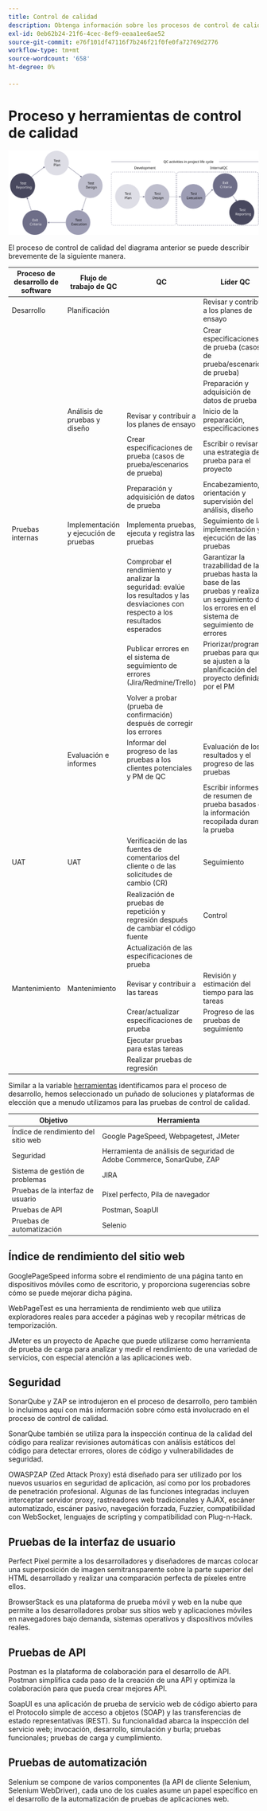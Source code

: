 ```yaml
---
title: Control de calidad
description: Obtenga información sobre los procesos de control de calidad de Adobe Commerce relacionados con los proyectos de implementación.
exl-id: 0eb62b24-21f6-4cec-8ef9-eeaa1ee6ae52
source-git-commit: e76f101df47116f7b246f21f0fe0fa72769d2776
workflow-type: tm+mt
source-wordcount: '658'
ht-degree: 0%

---
```


# Proceso y herramientas de control de calidad

![Diagrama del proceso de control de calidad](../../assets/playbooks/quality-control-diagram.svg)

El proceso de control de calidad del diagrama anterior se puede describir brevemente de la siguiente manera.

<table>
<thead>
  <tr>
    <th>Proceso de desarrollo de software</th>
    <th>Flujo de trabajo de QC</th>
    <th>QC</th>
    <th>Líder QC</th>
  </tr>
</thead>
<tbody>
  <tr>
    <td>Desarrollo</td>
    <td>Planificación</td>
    <td></td>
    <td>Revisar y contribuir a los planes de ensayo</td>
  </tr>
  <tr>
    <td></td>
    <td></td>
    <td></td>
    <td>Crear especificaciones de prueba (casos de prueba/escenarios de prueba)</td>
  </tr>
  <tr>
    <td></td>
    <td></td>
    <td></td>
    <td>Preparación y adquisición de datos de prueba</td>
  </tr>
  <tr>
    <td></td>
    <td>Análisis de pruebas y diseño</td>
    <td>Revisar y contribuir a los planes de ensayo</td>
    <td>Inicio de la preparación, especificaciones</td>
  </tr>
  <tr>
    <td></td>
    <td></td>
    <td>Crear especificaciones de prueba (casos de prueba/escenarios de prueba)</td>
    <td>Escribir o revisar una estrategia de prueba para el proyecto</td>
  </tr>
  <tr>
    <td></td>
    <td></td>
    <td>Preparación y adquisición de datos de prueba</td>
    <td> Encabezamiento, orientación y supervisión del análisis, diseño</td>
  </tr>
  <tr>
    <td>Pruebas internas</td>
    <td>Implementación y ejecución de pruebas</td>
    <td>Implementa pruebas, ejecuta y registra las pruebas</td>
    <td>Seguimiento de la implementación y ejecución de las pruebas</td>
  </tr>
  <tr>
    <td></td>
    <td></td>
    <td>Comprobar el rendimiento y analizar la seguridad: evalúe los resultados y las desviaciones con respecto a los resultados esperados</td>
    <td>Garantizar la trazabilidad de las pruebas hasta la base de las pruebas y realizar un seguimiento de los errores en el sistema de seguimiento de errores</td>
  </tr>
  <tr>
    <td></td>
    <td></td>
    <td>Publicar errores en el sistema de seguimiento de errores (Jira/Redmine/Trello)</td>
    <td>Priorizar/programar pruebas para que se ajusten a la planificación del proyecto definida por el PM</td>
  </tr>
  <tr>
    <td></td>
    <td></td>
    <td>Volver a probar (prueba de confirmación) después de corregir los errores</td>
    <td></td>
  </tr>
  <tr>
    <td></td>
    <td>Evaluación e informes</td>
    <td>Informar del progreso de las pruebas a los clientes potenciales y PM de QC</td>
    <td>Evaluación de los resultados y el progreso de las pruebas</td>
  </tr>
  <tr>
    <td></td>
    <td></td>
    <td></td>
    <td>Escribir informes de resumen de prueba basados en la información recopilada durante la prueba</td>
  </tr>
  <tr>
    <td>UAT</td>
    <td>UAT</td>
    <td>Verificación de las fuentes de comentarios del cliente o de las solicitudes de cambio (CR)</td>
    <td>Seguimiento</td>
  </tr>
  <tr>
    <td></td>
    <td></td>
    <td>Realización de pruebas de repetición y regresión después de cambiar el código fuente</td>
    <td>Control</td>
  </tr>
  <tr>
    <td></td>
    <td></td>
    <td>Actualización de las especificaciones de prueba</td>
    <td></td>
  </tr>
  <tr>
    <td>Mantenimiento</td>
    <td>Mantenimiento</td>
    <td>Revisar y contribuir a las tareas</td>
    <td>Revisión y estimación del tiempo para las tareas</td>
  </tr>
  <tr>
    <td></td>
    <td></td>
    <td>Crear/actualizar especificaciones de prueba</td>
    <td>Progreso de las pruebas de seguimiento</td>
  </tr>
  <tr>
    <td></td>
    <td></td>
    <td>Ejecutar pruebas para estas tareas</td>
    <td></td>
  </tr>
  <tr>
    <td></td>
    <td></td>
    <td>Realizar pruebas de regresión</td>
    <td></td>
  </tr>
</tbody>
</table>

Similar a la variable [herramientas](project-management-tools.md) identificamos para el proceso de desarrollo, hemos seleccionado un puñado de soluciones y plataformas de elección que a menudo utilizamos para las pruebas de control de calidad.

| Objetivo | Herramienta |
|---------------------------|---------------------------------------------------|
| Índice de rendimiento del sitio web | Google PageSpeed, Webpagetest, JMeter |
| Seguridad | Herramienta de análisis de seguridad de Adobe Commerce, SonarQube, ZAP |
| Sistema de gestión de problemas | JIRA |
| Pruebas de la interfaz de usuario | Píxel perfecto, Pila de navegador |
| Pruebas de API | Postman, SoapUI |
| Pruebas de automatización | Selenio |


## Índice de rendimiento del sitio web

GooglePageSpeed informa sobre el rendimiento de una página tanto en dispositivos móviles como de escritorio, y proporciona sugerencias sobre cómo se puede mejorar dicha página.

WebPageTest es una herramienta de rendimiento web que utiliza exploradores reales para acceder a páginas web y recopilar métricas de temporización.

JMeter es un proyecto de Apache que puede utilizarse como herramienta de prueba de carga para analizar y medir el rendimiento de una variedad de servicios, con especial atención a las aplicaciones web.

## Seguridad

SonarQube y ZAP se introdujeron en el proceso de desarrollo, pero también lo incluimos aquí con más información sobre cómo está involucrado en el proceso de control de calidad.

SonarQube también se utiliza para la inspección continua de la calidad del código para realizar revisiones automáticas con análisis estáticos del código para detectar errores, olores de código y vulnerabilidades de seguridad.

OWASPZAP (Zed Attack Proxy) está diseñado para ser utilizado por los nuevos usuarios en seguridad de aplicación, así como por los probadores de penetración profesional. Algunas de las funciones integradas incluyen interceptar servidor proxy, rastreadores web tradicionales y AJAX, escáner automatizado, escáner pasivo, navegación forzada, Fuzzier, compatibilidad con WebSocket, lenguajes de scripting y compatibilidad con Plug-n-Hack.

## Pruebas de la interfaz de usuario

Perfect Pixel permite a los desarrolladores y diseñadores de marcas colocar una superposición de imagen semitransparente sobre la parte superior del HTML desarrollado y realizar una comparación perfecta de píxeles entre ellos.

BrowserStack es una plataforma de prueba móvil y web en la nube que permite a los desarrolladores probar sus sitios web y aplicaciones móviles en navegadores bajo demanda, sistemas operativos y dispositivos móviles reales.

## Pruebas de API

Postman es la plataforma de colaboración para el desarrollo de API. Postman simplifica cada paso de la creación de una API y optimiza la colaboración para que pueda crear mejores API.

SoapUI es una aplicación de prueba de servicio web de código abierto para el Protocolo simple de acceso a objetos (SOAP) y las transferencias de estado representativas (REST). Su funcionalidad abarca la inspección del servicio web; invocación, desarrollo, simulación y burla; pruebas funcionales; pruebas de carga y cumplimiento.

## Pruebas de automatización

Selenium se compone de varios componentes (la API de cliente Selenium, Selenium WebDriver), cada uno de los cuales asume un papel específico en el desarrollo de la automatización de pruebas de aplicaciones web.
